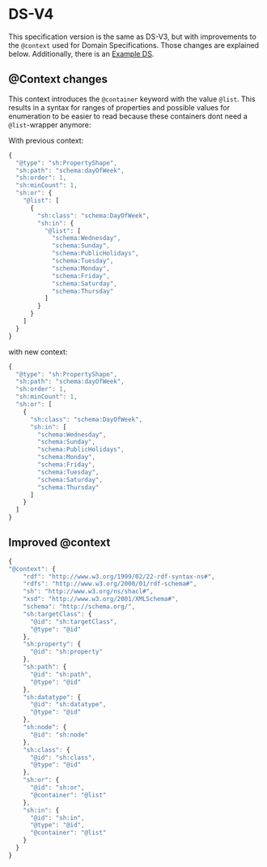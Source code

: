 # DS-V4

This specification version is the same as DS-V3, but with improvements to the `@context` used for Domain Specifications. Those changes are explained below. Additionally, there is an [Example DS](https://github.com/semantifyit/ds-specifications/tree/e8b181d53fd50820e71e2b30ade2fa0c20d71b85/DomainSpecifications/DS-V4/Examples/DS-Airport.jsonld).

## @Context changes

This context introduces the `@container` keyword with the value `@list`. This results in a syntax for ranges of properties and possible values for enumeration to be easier to read because these containers dont need a `@list`-wrapper anymore:

With previous context:

```javascript
{
  "@type": "sh:PropertyShape",
  "sh:path": "schema:dayOfWeek",
  "sh:order": 1,
  "sh:minCount": 1,
  "sh:or": {
    "@list": [
      {
        "sh:class": "schema:DayOfWeek",
        "sh:in": {
          "@list": [
            "schema:Wednesday",
            "schema:Sunday",
            "schema:PublicHolidays",
            "schema:Tuesday",
            "schema:Monday",
            "schema:Friday",
            "schema:Saturday",
            "schema:Thursday"
          ]
        }
      }
    ]
  }
}
```

with new context:

```javascript
{
  "@type": "sh:PropertyShape",
  "sh:path": "schema:dayOfWeek",
  "sh:order": 1,
  "sh:minCount": 1,
  "sh:or": [
    {
      "sh:class": "schema:DayOfWeek",
      "sh:in": [
        "schema:Wednesday",
        "schema:Sunday",
        "schema:PublicHolidays",
        "schema:Monday",
        "schema:Friday",
        "schema:Tuesday",
        "schema:Saturday",
        "schema:Thursday"
      ]
    }
  ]
}
```

## Improved @context

```javascript
{
"@context": {
    "rdf": "http://www.w3.org/1999/02/22-rdf-syntax-ns#",
    "rdfs": "http://www.w3.org/2000/01/rdf-schema#",
    "sh": "http://www.w3.org/ns/shacl#",
    "xsd": "http://www.w3.org/2001/XMLSchema#",
    "schema": "http://schema.org/",
    "sh:targetClass": {
      "@id": "sh:targetClass",
      "@type": "@id"
    },
    "sh:property": {
      "@id": "sh:property"
    },
    "sh:path": {
      "@id": "sh:path",
      "@type": "@id"
    },
    "sh:datatype": {
      "@id": "sh:datatype",
      "@type": "@id"
    },
    "sh:node": {
      "@id": "sh:node"
    },
    "sh:class": {
      "@id": "sh:class",
      "@type": "@id"
    },
    "sh:or": {
      "@id": "sh:or",
      "@container": "@list"
    },
    "sh:in": {
      "@id": "sh:in",
      "@type": "@id",
      "@container": "@list"
    }
  }
}
```

